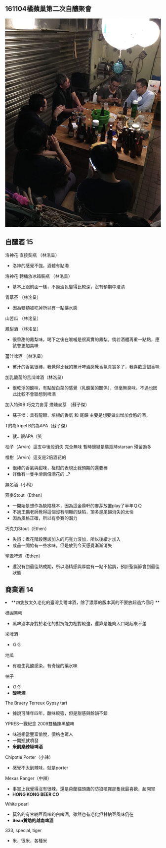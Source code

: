 ## 161104橘蘋巢第二次自釀聚會

![](../../img/party1.jpg)

## 自釀酒 15

洛神花 直接奘瓶 （林洺呈）

*   洛神的感覺不強，酒體有點濁

洛神花 轉桶放冰箱裝瓶 （林洺呈）

*   基本上跟前面一樣，不過酒色變得比較深，沒有預期中澄清

青草茶 （林洺呈）

*   因為糖類被吃掉所以有一點藥水感

山苦瓜 （林洺呈）

鳳梨酒 （林洺呈）

*   很香甜的鳳梨味，喝下之後在喉嚨是很真實的鳳梨。倘若酒體再重一點點，應該會更加美味

薑汁啤酒 （林洺呈）

*   薑汁的香氣很棒，我覺得比我的薑汁啤酒感覺香氣真實多了，我喜歡這個香味

加乳酸菌的苦瓜啤酒（林洺呈）

*   很乾淨的酸味，有點酸白菜的感覺（乳酸菌的關係），但毫無臭味。不過也因此比較不會聯想到啤酒

加入特殊B 巧克力麥芽 煙燻麥芽 （蘇子傑）

*   蘇子傑：具有龍眼、培根的香氣 和 尾韻 主要是想要做出增加食慾的酒。 

T的為tripel B的為APA（蘇子傑）

*   就...很APA（笑

柚子（Arvin）這支中後段消失 完全無味 暫時懷疑是裝瓶時starsan 殘留過多

椪柑（Arvin）這支是2倍酒花的

*   很棒的香氣與甜味，椪柑的表現比我預期的還要棒
*   好像有一隻手滑兩倍酒花的...?

無名酒（小柯）

燕麥Stout（Ethen）

*   一開始是想作為缺陷樣本，因為這金鼎軒的麥芽放置play了半年ＱＱ
*   不過王鵬老師覺得這個沒有明顯的缺陷，頂多是尾韻消失的太快
*   因為風格正確，所以有參賽的潛力

巧克力Stout（Ethen）

*   失誤：煮花階段應該加入的巧克力沒加，所以後續才加入
*   成品一開始有一些水味，但是放到今天感覺漸漸消失

聖誕啤酒（Ethen）

*   還沒有到最佳熟成期，所以酒精感與厚度有一點不協調，預計聖誕節會到最佳狀態

## 商業酒 14
<undefined><li>**四隻放太久老化的臺灣艾爾啤酒，除了濃厚的版本真的不要放超過六個月 **</li></undefined>

桂圓黑啤

*   黑啤酒本身對於老化的對抗能力相對較強，還算是能夠入口喝起來不差

米啤酒

*   ＧＧ

地瓜

*   有發生乳酸感染，有奇怪的藥水味

柚子

*   ＧＧ
<undefined><li>**酸啤酒**</li></undefined>

The Bruery Terreux Gypsy tart 

*   據說可陳年四年，酸味較強，但是甜感與餘韻不錯

YPRES一戰紀念 2009雙桶陳黑酸啤 

*   味道相當豐富愉悅，價格也驚人
*   一開瓶就噴發
<undefined><li>**米凱樂辣椒啤酒**</li></undefined>

Chipotle Porter（小辣）

*   感覺不太到辣味，就是porter

Mexas Ranger（中辣）

*   事實上我覺得沒有很辣，還是荷蘭貓頭鷹的防狼噴霧那隻我最喜歡，超開胃
<undefined><li>**HONG KONG BEER CO**</li></undefined>

White pearl

*   莫名的有甘納豆風味的白啤酒，雖然也有老化但甘納豆風味仍在
<undefined><li>**Sean贊助的越南啤酒**</li></undefined>

333, special, tiger

*   米，很米，各種米